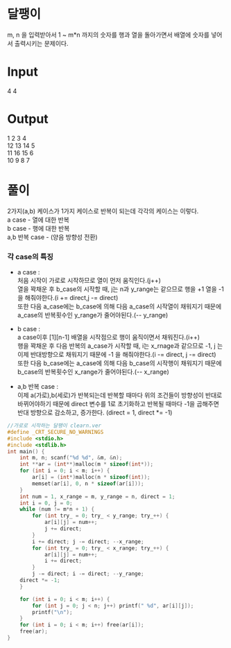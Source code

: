 # 달팽이

m, n 을 입력받아서 1 ~ m*n 까지의 숫자를 행과 열을 돌아가면서 배열에 숫자를 넣어서 출력시키는 문제이다.

# Input 
4 4  
# Output
1 2 3 4  
12 13 14 5  
11 16 15 6  
10 9 8 7  

# 풀이
2가지(a,b) 케이스가 1가지 케이스로 반복이 되는데 각각의 케이스는 이렇다.  
a case - 열에 대한 반복  
b case - 행에 대한 반복  
a,b 반복 case - (양음 방향성 전환)  

### 각 case의 특징
- a case :  
 처음 시작이 가로로 시작하므로 열이 먼저 움직인다.(j++)  
 열을 꽉채운 후 b_case의 시작할 때, j는 n과 y_range는 같으므로 행을 +1 열을 -1 을 해줘야한다.(i += direct,j -= direct)    
 또한 다음 a_case에는 b_case에 의해 다음 a_case의 시작열이 채워지기 때문에 a_case의 반복횟수인 y_range가 줄어야된다.(-- y_range)  
- b case :  
 a case이후 [1][n-1] 배열을 시작점으로 행이 움직이면서 채워진다.(i++)    
 행을 꽉채운 후 다음 반복의 a_case가 시작할 때, i는 x_rnage과 같으므로 -1, j 는 이제 반대방향으로 채워지기 때문에 -1 을 해줘야한다.(i -= direct, j -= direct)    
 또한 다음 b_case에는 a_case에 의해 다음 b_case의 시작행이 채워지기 때문에 b_case의 반복횟수인 x_range가 줄어야된다.(-- x_range)  
 
 - a,b 반복 case :  
 이제 a(가로),b(세로)가 반복되는데 반복할 때마다 위의 조건들이 방향성이 반대로 바뀌어야하기 때문에 direct 변수를 1로 초기화하고
 반복될 때마다 -1을 곱해주면 반대 방향으로 감소하고, 증가한다. (direct = 1, direct *= -1)  
 


```c
//가로로 시작하는 달팽이 clearn.ver
#define _CRT_SECURE_NO_WARNINGS
#include <stdio.h>
#include <stdlib.h>
int main() {
	int m, n; scanf("%d %d", &m, &n);
	int **ar = (int**)malloc(m * sizeof(int*));
	for (int i = 0; i < m; i++) {
		ar[i] = (int*)malloc(n * sizeof(int));
		memset(ar[i], 0, n * sizeof(ar[i]));
	}
	int num = 1, x_range = m, y_range = n, direct = 1;
	int i = 0, j = 0;
	while (num != m*n + 1) {
		for (int try_ = 0; try_ < y_range; try_++) {
			ar[i][j] = num++;
			j += direct;
		}
		i += direct; j -= direct; --x_range;
		for (int try_ = 0; try_ < x_range; try_++) {
			ar[i][j] = num++;
			i += direct;
		} 
		j -= direct; i -= direct; --y_range; 
    direct *= -1;
	}

	for (int i = 0; i < m; i++) {
		for (int j = 0; j < n; j++) printf(" %d", ar[i][j]);
		printf("\n");
	}
	for (int i = 0; i < m; i++) free(ar[i]);
	free(ar);
}
```
